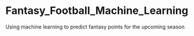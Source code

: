 # Fantasy_Football_Machine_Learning

Using machine learning to predict fantasy points for the upcoming season
